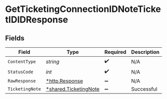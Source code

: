 # GetTicketingConnectionIDNoteTicketIDIDResponse


## Fields

| Field                                                         | Type                                                          | Required                                                      | Description                                                   |
| ------------------------------------------------------------- | ------------------------------------------------------------- | ------------------------------------------------------------- | ------------------------------------------------------------- |
| `ContentType`                                                 | *string*                                                      | :heavy_check_mark:                                            | N/A                                                           |
| `StatusCode`                                                  | *int*                                                         | :heavy_check_mark:                                            | N/A                                                           |
| `RawResponse`                                                 | [*http.Response](https://pkg.go.dev/net/http#Response)        | :heavy_minus_sign:                                            | N/A                                                           |
| `TicketingNote`                                               | [*shared.TicketingNote](../../models/shared/ticketingnote.md) | :heavy_minus_sign:                                            | Successful                                                    |